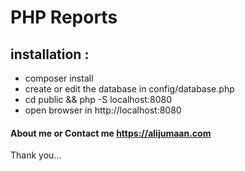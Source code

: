 # PHP Reports

## installation :
- composer install
- create or edit the database in config/database.php
- cd public && php -S localhost:8080
- open browser in http://localhost:8080

#### About me or Contact me https://alijumaan.com
Thank you...